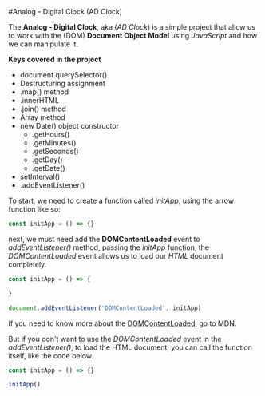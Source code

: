 #Analog - Digital Clock (AD Clock)

The **Analog - Digital Clock**, aka (*AD Clock*) is a simple project that allow us to work with the (DOM) **Document Object Model** using *JavaScript* and how we can manipulate it.

**Keys covered in the project**

- document.querySelector()
- Destructuring assignment
- .map() method
- .innerHTML
- .join() method
- Array method
- new Date() object constructor
  - .getHours()
  - .getMinutes()
  - .getSeconds()
  - .getDay()
  - .getDate()
- setInterval()
- .addEventListener()

To start, we need to create a function called *initApp*, using the arrow function like so:

```js
const initApp = () => {}
```

next, we must need add the **DOMContentLoaded** event to *addEventListener()* method, passing the *initApp* function, the *DOMContentLoaded* event allows us to load our *HTML* document completely.

```js
const initApp = () => {

}

document.addEventListener('DOMContentLoaded', initApp)
```

If you need to know more about the [DOMContentLoaded](https://developer.mozilla.org/en-US/docs/Web/API/Document/DOMContentLoaded_event), go to MDN.

But if you don't want to use the *DOMContentLoaded* event in the *addEventListener()*, to load the HTML document, you can call the function itself, like the code below.

```js
const initApp = () => {}

initApp()
```